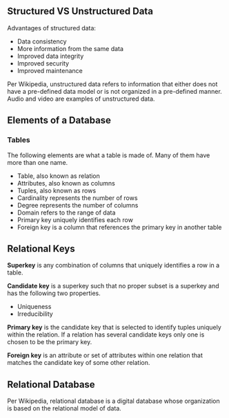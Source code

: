 ## Structured VS Unstructured Data

Advantages of structured data:
  * Data consistency
  * More information from the same data
  * Improved data integrity
  * Improved security
  * Improved maintenance

Per Wikipedia, unstructured data refers to information that either does not have a pre-defined data model or is not organized in a pre-defined manner. Audio and video are examples of unstructured data.

## Elements of a Database

### Tables

The following elements are what a table is made of. Many of them have more than one name.

* Table, also known as relation
* Attributes, also known as columns
* Tuples, also known as rows
* Cardinality represents the number of rows
* Degree represents the number of columns
* Domain refers to the range of data
* Primary key uniquely identifies each row
* Foreign key is a column that references the primary key in another table

## Relational Keys

__Superkey__ is any combination of columns that uniquely identifies a row in a table.

__Candidate key__ is a superkey such that no proper subset is a superkey and has the following two properties.
  * Uniqueness
  * Irreducibility

__Primary key__ is the candidate key that is selected to identify tuples uniquely within the relation. If a relation has several candidate keys only one is chosen to be the primary key.

__Foreign key__ is an attribute or set of attributes within one relation that matches the candidate key of some other relation.

## Relational Database

Per Wikipedia, relational database is a digital database whose organization is based on the relational model of data. 
